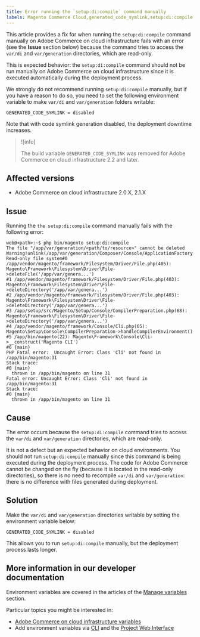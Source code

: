 ```yaml
---
title: Error running the `setup:di:compile` command manually
labels: Magento Commerce Cloud,generated_code_symlink,setup:di:compile,troubleshooting,Adobe Commerce,cloud infrastructure
---
```


This article provides a fix for when running the `setup:di:compile` command manually on Adobe Commerce on cloud infrastructure fails with an error (see the **Issue** section below) because the command tries to access the `var/di` and `var/generation` directories, which are read-only.

This is expected behavior: the `setup:di:compile` command should not be run manually on Adobe Commerce on cloud infrastructure since it is executed automatically during the deployment process.

We strongly do not recommend running `setup:di:compile` manually, but if you have a reason to do so, you need to set the following environment variable to make `var/di` and `var/generation` folders writable:

```clike
GENERATED_CODE_SYMLINK = disabled
```

Note that with code symlink generation disabled, the deployment downtime increases.

>![info]
>
>The build variable `GENERATED_CODE_SYMLINK` was removed for Adobe Commerce on cloud infrastructure 2.2 and later.

## Affected versions

* Adobe Commerce on cloud infrastructure 2.0.X, 2.1.X

## Issue

Running the `the setup:di:compile` command manually fails with the following error:

```clike
web@<path>:~$ php bin/magento setup:di:compile
The file "/app/var/generation/<path/to/resource>" cannot be deleted Warning!unlink(/app/var/generation/Composer/Console/ApplicationFactory.php): Read-only file system#0 /app/vendor/magento/framework/Filesystem/Driver/File.php(405): Magento\Framework\Filesystem\Driver\File->deleteFile('/app/var/genera...')
#1 /app/vendor/magento/framework/Filesystem/Driver/File.php(403): Magento\Framework\Filesystem\Driver\File->deleteDirectory('/app/var/genera...')
#2 /app/vendor/magento/framework/Filesystem/Driver/File.php(403): Magento\Framework\Filesystem\Driver\File->deleteDirectory('/app/var/genera...')
#3 /app/setup/src/Magento/Setup/Console/CompilerPreparation.php(68): Magento\Framework\Filesystem\Driver\File->deleteDirectory('/app/var/genera...')
#4 /app/vendor/magento/framework/Console/Cli.php(65): Magento\Setup\Console\CompilerPreparation->handleCompilerEnvironment()
#5 /app/bin/magento(22): Magento\Framework\Console\Cli->__construct('Magento CLI')
#6 {main}
PHP Fatal error:  Uncaught Error: Class 'Cli' not found in /app/bin/magento:31
Stack trace:
#0 {main}
  thrown in /app/bin/magento on line 31
Fatal error: Uncaught Error: Class 'Cli' not found in /app/bin/magento:31
Stack trace:
#0 {main}
  thrown in /app/bin/magento on line 31
```

## Cause

The error occurs because the `setup:di:compile` command tries to access the `var/di` and `var/generation` directories, which are read-only.

It is not a defect but an expected behavior on cloud environments. You should not run `setup:di:compile` manually since this command is being executed during the deployment process. The code for Adobe Commerce cannot be changed on the fly (because it is located in the read-only directories), so there is no need to recompile `var/di` and `var/generation`: there is no difference with files generated during deployment.

## Solution

Make the `var/di` and `var/generation` directories writable by setting the environment variable below:

```clike
GENERATED_CODE_SYMLINK = disabled
```

This allows you to run `setup:di:compile` manually, but the deployment process lasts longer.

## More information in our developer documentation

Environment variables are covered in the articles of the [Manage variables](https://devdocs.magento.com/cloud/env/variables-cloud.html) section.

Particular topics you might be interested in:

* [Adobe Commerce on cloud infrastructure variables](https://devdocs.magento.com/cloud/env/variables-cloud.html)
* Add environment variables via [CLI](https://devdocs.magento.com/cloud/project/project-webint-basic.html#project-conf-env-var) and the [Project Web Interface](https://devdocs.magento.com/cloud/project/project-webint-basic.html#project-conf-env-var)
